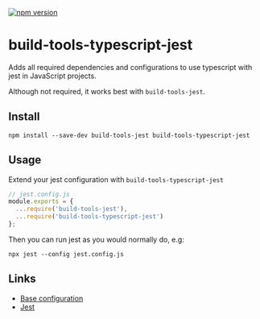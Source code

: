 [![npm version](https://badge.fury.io/js/build-tools-typescript-jest.svg)](https://npmjs.com/package/build-tools-typescript-jest)

# build-tools-typescript-jest

Adds all required dependencies and configurations to use typescript with jest in JavaScript projects.

Although not required, it works best with `build-tools-jest`.

## Install

```
npm install --save-dev build-tools-jest build-tools-typescript-jest
```

## Usage

Extend your jest configuration with `build-tools-typescript-jest`

```javascript
// jest.config.js
module.exports = {
  ...require('build-tools-jest'),
  ...require('build-tools-typescript-jest')
};
```

Then you can run jest as you would normally do, e.g:

```
npx jest --config jest.config.js
```

## Links

- [Base configuration](https://github.com/adidas/js-build-tools/tree/master/packages/build-tools-typescript-jest)
- [Jest](https://jestjs.io/)
